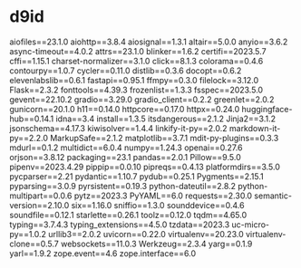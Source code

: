 # d9id
aiofiles==23.1.0 aiohttp==3.8.4
aiosignal==1.3.1
altair==5.0.0
anyio==3.6.2
async-timeout==4.0.2 attrs==23.1.0
blinker==1.6.2
certifi==2023.5.7 cffi==1.15.1 charset-normalizer==3.1.0 click==8.1.3 colorama==0.4.6 contourpy==1.0.7 cycler==0.11.0 distlib==0.3.6 docopt==0.6.2 elevenlabslib==0.6.1 fastapi==0.95.1 ffmpy==0.3.0 filelock==3.12.0 Flask==2.3.2 fonttools==4.39.3 frozenlist==1.3.3 fsspec==2023.5.0 gevent==22.10.2 gradio==3.29.0 gradio_client==0.2.2 greenlet==2.0.2 gunicorn==20.1.0 h11==0.14.0 httpcore==0.17.0 httpx==0.24.0 huggingface-hub==0.14.1 idna==3.4 install==1.3.5 itsdangerous==2.1.2 Jinja2==3.1.2 jsonschema==4.17.3 kiwisolver==1.4.4 linkify-it-py==2.0.2 markdown-it-py==2.2.0 MarkupSafe==2.1.2 matplotlib==3.7.1 mdit-py-plugins==0.3.3 mdurl==0.1.2 multidict==6.0.4 numpy==1.24.3 openai==0.27.6 orjson==3.8.12 packaging==23.1 pandas==2.0.1 Pillow==9.5.0 pipenv==2023.4.29 pippip==0.0.10 pipreqs==0.4.13 platformdirs==3.5.0 pycparser==2.21 pydantic==1.10.7 pydub==0.25.1 Pygments==2.15.1 pyparsing==3.0.9 pyrsistent==0.19.3 python-dateutil==2.8.2 python-multipart==0.0.6 pytz==2023.3 PyYAML==6.0 requests==2.30.0 semantic-version==2.10.0 six==1.16.0 sniffio==1.3.0 sounddevice==0.4.6 soundfile==0.12.1 starlette==0.26.1 toolz==0.12.0 tqdm==4.65.0 typing==3.7.4.3 typing_extensions==4.5.0 tzdata==2023.3 uc-micro-py==1.0.2 urllib3==2.0.2 uvicorn==0.22.0 virtualenv==20.23.0 virtualenv-clone==0.5.7 websockets==11.0.3 Werkzeug==2.3.4 yarg==0.1.9 yarl==1.9.2 zope.event==4.6 zope.interface==6.0
